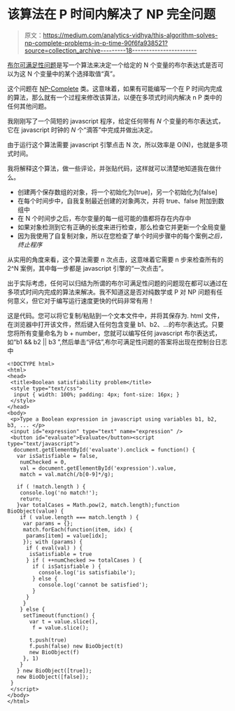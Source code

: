 # 该算法在 P 时间内解决了 NP 完全问题

> 原文：<https://medium.com/analytics-vidhya/this-algorithm-solves-np-complete-problems-in-p-time-90f6fa938521?source=collection_archive---------18----------------------->

[布尔可满足性问题](https://en.wikipedia.org/wiki/Boolean_satisfiability_problem)是写一个算法来决定一个给定的 N 个变量的布尔表达式是否可以为这 N 个变量中的某个选择取值“真”。

这个问题在 [NP-Complete](https://en.wikipedia.org/wiki/NP-completeness) 类。这意味着，如果有可能编写一个在 P 时间内完成的算法，那么就有一个过程来修改该算法，以便在多项式时间内解决 n P 类中的任何其他问题。

我刚刚写了一个简短的 javascript 程序，给定任何带有 *N* 个变量的布尔表达式，它在 javascript 时钟的 *N* 个“滴答”中完成并做出决定。

由于运行这个算法需要 javascript 引擎点击 N 次，所以效率是 O(N)，也就是多项式时间。

我将解释这个算法，做一些评论，并张贴代码，这样就可以清楚地知道我在做什么。

*   创建两个保存数组的对象，将一个初始化为[true]，另一个初始化为[false]
*   在每个时间步中，自我复制最近创建的对象两次，并将 true、false 附加到数组中
*   在 N 个时间步之后，布尔变量的每一组可能的值都将存在内存中
*   如果对象检测到它有正确的长度来进行检查，那么检查它并更新一个全局变量
*   因为我使用了自复制对象，所以在您检查了单个时间步骤中的每个案例*之后，终止程序*

从实用的角度来看，这个算法需要 n 次点击，这意味着它需要 n 步来检查所有的 2^N 案例，其中每一步都是 javascript 引擎的“一次点击”。

出于实际考虑，任何可以归结为所谓的布尔可满足性问题的问题现在都可以通过在多项式时间内完成的算法来解决。我不知道这是否对纯数学或 P 对 NP 问题有任何意义，但它对于编写运行速度更快的代码非常有用！

这是代码。您可以将它复制/粘贴到一个文本文件中，并将其保存为. html 文件，在浏览器中打开该文件，然后键入任何包含变量 b1、b2、…的布尔表达式。只要您将所有变量命名为 b + number，您就可以编写任何 javascript 布尔表达式，如“b1 && b2 || b3 ”,然后单击“评估”,布尔可满足性问题的答案将出现在控制台日志中

```
<!DOCTYPE html>
<html>
<head>
 <title>Boolean satisfiability problem</title>
 <style type="text/css">
  input { width: 100%; padding: 4px; font-size: 16px; }
 </style>
</head>
<body>
 <p>Type a Boolean expression in javascript using variables b1, b2, b3, ... </p>
 <input id="expression" type="text" name="expression" />
 <button id="evaluate">Evaluate</button><script type="text/javascript">
  document.getElementById('evaluate').onclick = function() {
   var isSatisfiable = false,
    numChecked = 0,
    val = document.getElementById('expression').value,
    match = val.match(/b[0-9]*/g);

   if ( !match.length ) {
    console.log('no match!');
    return;
   }var totalCases = Math.pow(2, match.length);function BioObject(value) {
    if ( value.length === match.length ) {
     var params = {};
     match.forEach(function(item, idx) {
      params[item] = value[idx];
     }); with (params) {
      if ( eval(val) ) {
       isSatisfiable = true
      } if ( ++numChecked >= totalCases ) {
        if ( isSatisfiable ) {
          console.log('is satisfiabile');
        } else {
          console.log('cannot be satisfied');
        }
      }
     }
    } else {
     setTimeout(function() {
       var t = value.slice(),
        f = value.slice();

       t.push(true)
       f.push(false) new BioObject(t)
       new BioObject(f)
     }, 1)
    }
   } new BioObject([true]);
   new BioObject([false]);
 }
 </script>
</body>
</html>
```